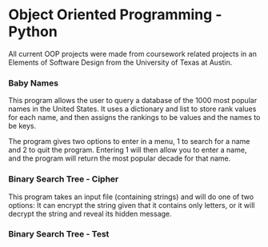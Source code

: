 # Object Oriented Programming - Python
All current OOP projects were made from coursework related projects in an Elements of Software Design from the University of Texas at Austin. 

### Baby Names
This program allows the user to query a database of the 1000 most popular names in the United States. It uses a dictionary and list to store rank values for each name, and then assigns the rankings to be values and the names to be keys.

The program gives two options to enter in a menu, 1 to search for a name and 2 to quit the program. Entering 1 will then allow you to enter a name, and the program will return the most popular decade for that name.

### Binary Search Tree - Cipher
This program takes an input file (containing strings) and will do one of two options: It can encrypt the string given that it contains only letters, or it will decrypt the string and reveal its hidden message.

### Binary Search Tree - Test
